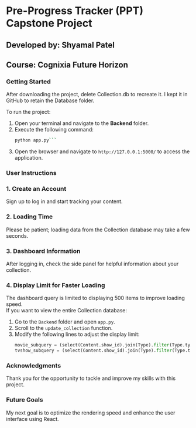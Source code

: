 # Pre-Progress Tracker (PPT) Capstone Project

## Developed by: Shyamal Patel  
## Course: Cognixia Future Horizon

### Getting Started
After downloading the project, delete Collection.db to recreate it. I kept it in GitHub to retain the Database folder.

To run the project:

1. Open your terminal and navigate to the **Backend** folder.
2. Execute the following command:  
   ```bash
   python app.py```
3. Open the  browser and navigate to `http://127.0.0.1:5000/` to  access the application.


### User Instructions

### 1. Create an Account
Sign up to log in and start tracking your content.

### 2. Loading Time
Please be patient; loading data from the Collection database may take a few seconds.

### 3. Dashboard Information
After logging in, check the side panel for helpful information about your collection.

### 4. Display Limit for Faster Loading
The dashboard query is limited to displaying 500 items to improve loading speed.  
If you want to view the entire Collection database:

1. Go to the `Backend` folder and open `app.py`.
2. Scroll to the `update_collection` function.
3. Modify the following lines to adjust the display limit:
   ```python
   movie_subquery = (select(Content.show_id).join(Type).filter(Type.types == 'Movie').limit(500)).subquery()
   tvshow_subquery = (select(Content.show_id).join(Type).filter(Type.types == 'TV Show').limit(500)).subquery()```

### Acknowledgments

Thank you for the opportunity to tackle and improve my skills with this project.

### Future Goals

My next goal is to optimize the rendering speed and enhance the user interface using React.

